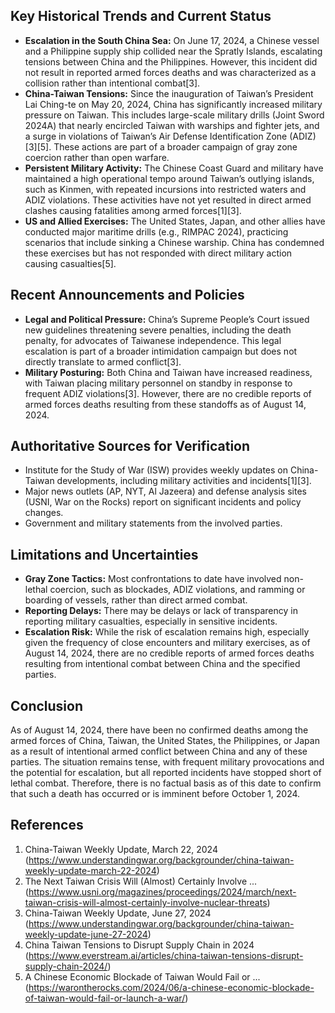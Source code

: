 ## Key Historical Trends and Current Status

- **Escalation in the South China Sea:** On June 17, 2024, a Chinese vessel and a Philippine supply ship collided near the Spratly Islands, escalating tensions between China and the Philippines. However, this incident did not result in reported armed forces deaths and was characterized as a collision rather than intentional combat[3].
- **China-Taiwan Tensions:** Since the inauguration of Taiwan’s President Lai Ching-te on May 20, 2024, China has significantly increased military pressure on Taiwan. This includes large-scale military drills (Joint Sword 2024A) that nearly encircled Taiwan with warships and fighter jets, and a surge in violations of Taiwan’s Air Defense Identification Zone (ADIZ)[3][5]. These actions are part of a broader campaign of gray zone coercion rather than open warfare.
- **Persistent Military Activity:** The Chinese Coast Guard and military have maintained a high operational tempo around Taiwan’s outlying islands, such as Kinmen, with repeated incursions into restricted waters and ADIZ violations. These activities have not yet resulted in direct armed clashes causing fatalities among armed forces[1][3].
- **US and Allied Exercises:** The United States, Japan, and other allies have conducted major maritime drills (e.g., RIMPAC 2024), practicing scenarios that include sinking a Chinese warship. China has condemned these exercises but has not responded with direct military action causing casualties[5].

## Recent Announcements and Policies

- **Legal and Political Pressure:** China’s Supreme People’s Court issued new guidelines threatening severe penalties, including the death penalty, for advocates of Taiwanese independence. This legal escalation is part of a broader intimidation campaign but does not directly translate to armed conflict[3].
- **Military Posturing:** Both China and Taiwan have increased readiness, with Taiwan placing military personnel on standby in response to frequent ADIZ violations[3]. However, there are no credible reports of armed forces deaths resulting from these standoffs as of August 14, 2024.

## Authoritative Sources for Verification

- Institute for the Study of War (ISW) provides weekly updates on China-Taiwan developments, including military activities and incidents[1][3].
- Major news outlets (AP, NYT, Al Jazeera) and defense analysis sites (USNI, War on the Rocks) report on significant incidents and policy changes.
- Government and military statements from the involved parties.

## Limitations and Uncertainties

- **Gray Zone Tactics:** Most confrontations to date have involved non-lethal coercion, such as blockades, ADIZ violations, and ramming or boarding of vessels, rather than direct armed combat.
- **Reporting Delays:** There may be delays or lack of transparency in reporting military casualties, especially in sensitive incidents.
- **Escalation Risk:** While the risk of escalation remains high, especially given the frequency of close encounters and military exercises, as of August 14, 2024, there are no credible reports of armed forces deaths resulting from intentional combat between China and the specified parties.

## Conclusion

As of August 14, 2024, there have been no confirmed deaths among the armed forces of China, Taiwan, the United States, the Philippines, or Japan as a result of intentional armed conflict between China and any of these parties. The situation remains tense, with frequent military provocations and the potential for escalation, but all reported incidents have stopped short of lethal combat. Therefore, there is no factual basis as of this date to confirm that such a death has occurred or is imminent before October 1, 2024.

## References

1. China-Taiwan Weekly Update, March 22, 2024 (https://www.understandingwar.org/backgrounder/china-taiwan-weekly-update-march-22-2024)
2. The Next Taiwan Crisis Will (Almost) Certainly Involve ... (https://www.usni.org/magazines/proceedings/2024/march/next-taiwan-crisis-will-almost-certainly-involve-nuclear-threats)
3. China-Taiwan Weekly Update, June 27, 2024 (https://www.understandingwar.org/backgrounder/china-taiwan-weekly-update-june-27-2024)
4. China Taiwan Tensions to Disrupt Supply Chain in 2024 (https://www.everstream.ai/articles/china-taiwan-tensions-disrupt-supply-chain-2024/)
5. A Chinese Economic Blockade of Taiwan Would Fail or ... (https://warontherocks.com/2024/06/a-chinese-economic-blockade-of-taiwan-would-fail-or-launch-a-war/)
